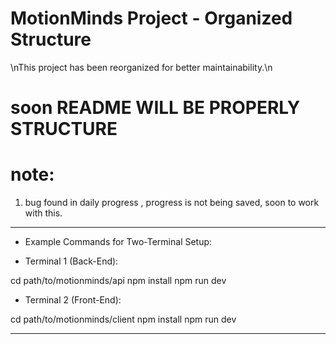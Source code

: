 # MotionMinds Project - Organized Structure
\nThis project has been reorganized for better maintainability.\n

# soon README WILL BE PROPERLY STRUCTURE

# note:

1. bug found in daily progress , progress is not being saved, soon to work with this.


-------------------------------------------
- Example Commands for Two-Terminal Setup:

* Terminal 1 (Back-End):

cd path/to/motionminds/api
npm install
npm run dev


* Terminal 2 (Front-End):

cd path/to/motionminds/client
npm install
npm run dev

------------------------------------------
